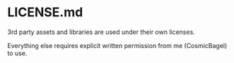 # LICENSE.md

3rd party assets and libraries are used under their own licenses.

Everything else requires explicit written permission from me (CosmicBagel) to
use.
